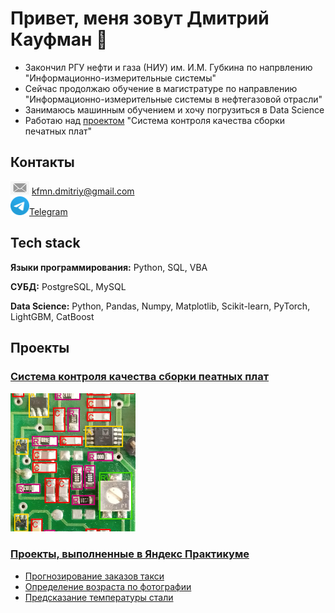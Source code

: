 # Привет, меня зовут Дмитрий Кауфман 👋

- Закончил РГУ нефти и газа (НИУ) им. И.М. Губкина по напрвлению "Информационно-измерительные системы"
- Сейчас продолжаю обучение в магистратуре по направлению "Информационно-измерительные системы в нефтегазовой отрасли"
- Занимаюсь машинным обучением и хочу погрузиться в Data Science
- Работаю над [проектом](https://github.com/KaufmanDmitriy/pcb-detection) "Система контроля качества сборки печатных плат"

## Контакты
<img width="30px" src="images/email1.jpg"> kfmn.dmitriy@gmail.com         
<img width="30px" src="images/TelegramLogo.png">[Telegram](https://t.me/KaufmanDmitriy)

## Tech stack
**Языки программирования:**
Python, SQL, VBA

**СУБД:**
PostgreSQL, MySQL

**Data Science:**
Python, Pandas, Numpy, Matplotlib, Scikit-learn, PyTorch, LightGBM, CatBoost

## Проекты

### [Система контроля качества сборки пеатных плат](https://github.com/KaufmanDmitriy/pcb-detection)
<img width="200px" src="images/prediction.png">

### [Проекты, выполненные в Яндекс Практикуме](https://github.com/KaufmanDmitriy/YandexPracticum)
- [Прогнозирование заказов такси](https://github.com/KaufmanDmitriy/YandexPracticum/tree/main/taxi_orders)
- [Определение возраста по фотографии](https://github.com/KaufmanDmitriy/YandexPracticum/tree/main/age_prediction)
- [Предсказание температуры стали](https://github.com/KaufmanDmitriy/YandexPracticum/tree/main/steel_temp_prediction)
